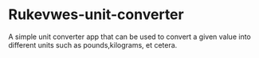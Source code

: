 # Rukevwes-unit-converter
A simple unit converter app that can be used to convert a given value into different units such as pounds,kilograms, et cetera.
